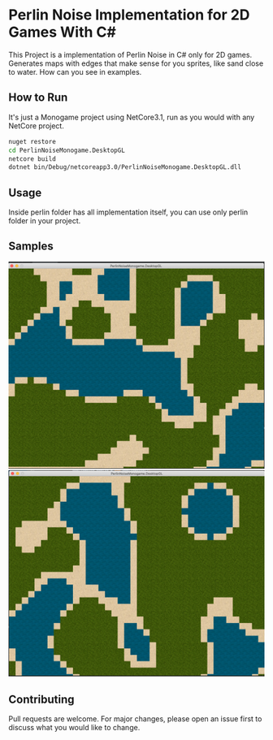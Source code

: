 # Perlin Noise Implementation for 2D Games With C#

This Project is a implementation of Perlin Noise in C# only for 2D games.
Generates maps with edges that make sense for you sprites, like sand close to water. How can you see in examples.

## How to Run

It's just a Monogame project using NetCore3.1, run as you would with any NetCore project.

```bash
nuget restore
cd PerlinNoiseMonogame.DesktopGL
netcore build
dotnet bin/Debug/netcoreapp3.0/PerlinNoiseMonogame.DesktopGL.dll
```

## Usage
Inside perlin folder has all implementation itself, you can use only perlin folder in your project.

## Samples
![](sample1.png)
![](sample2.png)

## Contributing
Pull requests are welcome. For major changes, please open an issue first to discuss what you would like to change.

